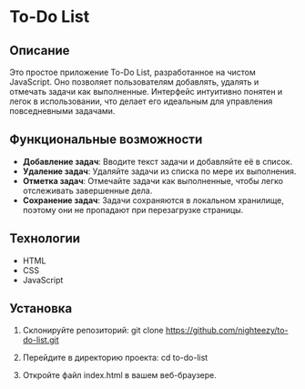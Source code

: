 # To-Do List

## Описание

Это простое приложение To-Do List, разработанное на чистом JavaScript. Оно позволяет пользователям добавлять, удалять и отмечать задачи как выполненные. Интерфейс интуитивно понятен и легок в использовании, что делает его идеальным для управления повседневными задачами.

## Функциональные возможности

- **Добавление задач**: Вводите текст задачи и добавляйте её в список.
- **Удаление задач**: Удаляйте задачи из списка по мере их выполнения.
- **Отметка задач**: Отмечайте задачи как выполненные, чтобы легко отслеживать завершенные дела.
- **Сохранение задач**: Задачи сохраняются в локальном хранилище, поэтому они не пропадают при перезагрузке страницы.

## Технологии

- HTML
- CSS
- JavaScript

## Установка

1. Склонируйте репозиторий:
   git clone https://github.com/nighteezy/to-do-list.git

2. Перейдите в директорию проекта:
    cd to-do-list

3. Откройте файл index.html в вашем веб-браузере.
